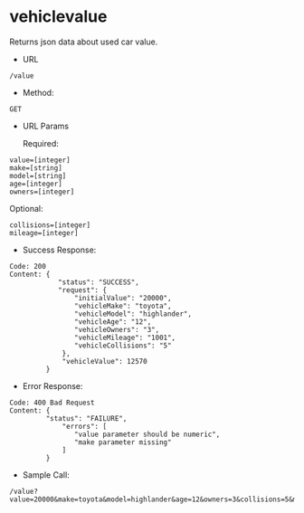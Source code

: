 # vehiclevalue
Returns json data about used car value.

* URL
```$xslt
/value
```

* Method:
```$xslt
GET
```

* URL Params

   Required:
```$xslt
value=[integer]
make=[string]
model=[string]
age=[integer]
owners=[integer]
```
         
   Optional:
      
```$xslt
collisions=[integer]
mileage=[integer]

```

* Success Response:
```$xslt
Code: 200 
Content: {
            "status": "SUCCESS",
            "request": {
                "initialValue": "20000",
                "vehicleMake": "toyota",
                "vehicleModel": "highlander",
                "vehicleAge": "12",
                "vehicleOwners": "3",
                "vehicleMileage": "1001",
                "vehicleCollisions": "5"
             },
             "vehicleValue": 12570
         }
```

* Error Response:
```$xslt
Code: 400 Bad Request
Content: {
         "status": "FAILURE",
             "errors": [
                "value parameter should be numeric",
                "make parameter missing"
             ]
         }
```

* Sample Call:

 ```$xslt
/value?value=20000&make=toyota&model=highlander&age=12&owners=3&collisions=5&mileage=1001
```